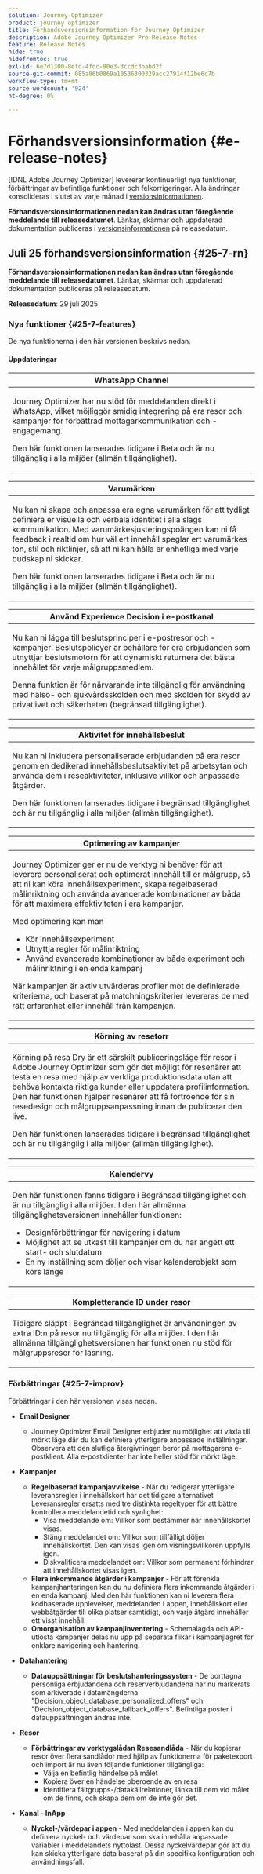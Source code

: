 ```yaml
---
solution: Journey Optimizer
product: journey optimizer
title: Förhandsversionsinformation för Journey Optimizer
description: Adobe Journey Optimizer Pre Release Notes
feature: Release Notes
hide: true
hidefromtoc: true
exl-id: 6e7d1300-8efd-4fdc-90e3-3ccdc3babd2f
source-git-commit: 085a86b0869a10536300329acc27914f12be6d7b
workflow-type: tm+mt
source-wordcount: '924'
ht-degree: 0%

---
```


# Förhandsversionsinformation {#e-release-notes}

[!DNL Adobe Journey Optimizer] levererar kontinuerligt nya funktioner, förbättringar av befintliga funktioner och felkorrigeringar. Alla ändringar konsolideras i slutet av varje månad i [versionsinformationen](release-notes.md).

**Förhandsversionsinformationen nedan kan ändras utan föregående meddelande till releasedatumet**. Länkar, skärmar och uppdaterad dokumentation publiceras i [versionsinformationen](release-notes.md) på releasedatum.


## Juli 25 förhandsversionsinformation {#25-7-rn}


**Förhandsversionsinformationen nedan kan ändras utan föregående meddelande till releasedatumet**. Länkar, skärmar och uppdaterad dokumentation publiceras på releasedatum.

**Releasedatum**: 29 juli 2025


### Nya funktioner {#25-7-features}

De nya funktionerna i den här versionen beskrivs nedan.

#### Uppdateringar


<table>
<thead>
<tr>
<th><strong>WhatsApp Channel</strong><br/></th>
</tr>
</thead>
<tbody>
<tr>
<td>
<p>Journey Optimizer har nu stöd för meddelanden direkt i WhatsApp, vilket möjliggör smidig integrering på era resor och kampanjer för förbättrad mottagarkommunikation och -engagemang.</p>
<p>Den här funktionen lanserades tidigare i Beta och är nu tillgänglig i alla miljöer (allmän tillgänglighet).</p>
<p><!--img src="assets/do-not-localize/FILE.gif"/>--></p>
<p><!--For more information, refer to the <a href="../FILE.md">detailed documentation</a>--></p>
</td>
</tr>
</tbody>
</table>

<table>
<thead>
<tr>
<th><strong>Varumärken</strong><br/></th>
</tr>
</thead>
<tbody>
<tr>
<td>
<p>Nu kan ni skapa och anpassa era egna varumärken för att tydligt definiera er visuella och verbala identitet i alla slags kommunikation. Med varumärkesjusteringspoängen kan ni få feedback i realtid om hur väl ert innehåll speglar ert varumärkes ton, stil och riktlinjer, så att ni kan hålla er enhetliga med varje budskap ni skickar.</p>
<p>Den här funktionen lanserades tidigare i Beta och är nu tillgänglig i alla miljöer (allmän tillgänglighet).</p>
<p><!--img src="assets/do-not-localize/FILE.gif"/>--></p>
<p><!--For more information, refer to the <a href="../FILE.md">detailed documentation</a>--></p>
</td>
</tr>
</tbody>
</table>

<table>
<thead>
<tr>
<th><strong>Använd Experience Decision i e-postkanal</strong><br/></th>
</tr>
</thead>
<tbody>
<tr>
<td>
<p>Nu kan ni lägga till beslutsprinciper i e-postresor och -kampanjer. Beslutspolicyer är behållare för era erbjudanden som utnyttjar beslutsmotorn för att dynamiskt returnera det bästa innehållet för varje målgruppsmedlem.</p>
<p>Denna funktion är för närvarande inte tillgänglig för användning med hälso- och sjukvårdsskölden och med skölden för skydd av privatlivet och säkerheten (begränsad tillgänglighet).</p>
<p><!--img src="assets/do-not-localize/FILE.gif"/>--></p>
<p><!--For more information, refer to the <a href="../FILE.md">detailed documentation</a>--></p>
</td>
</tr>
</tbody>
</table>

<table>
<thead>
<tr>
<th><strong>Aktivitet för innehållsbeslut</strong><br/></th>
</tr>
</thead>
<tbody>
<tr>
<td>
<p>Nu kan ni inkludera personaliserade erbjudanden på era resor genom en dedikerad innehållsbeslutsaktivitet på arbetsytan och använda dem i reseaktiviteter, inklusive villkor och anpassade åtgärder.</p>
<p>Den här funktionen lanserades tidigare i begränsad tillgänglighet och är nu tillgänglig i alla miljöer (allmän tillgänglighet).</p>
<p><!--img src="assets/do-not-localize/FILE.gif"/>--></p>
<p><!--For more information, refer to the <a href="../FILE.md">detailed documentation</a>--></p>
</td>
</tr>
</tbody>
</table>

<table>
<thead>
<tr>
<th><strong>Optimering av kampanjer</strong><br/></th>
</tr>
</thead>
<tbody>
<tr>
<td>
<p>Journey Optimizer ger er nu de verktyg ni behöver för att leverera personaliserat och optimerat innehåll till er målgrupp, så att ni kan köra innehållsexperiment, skapa regelbaserad målinriktning och använda avancerade kombinationer av båda för att maximera effektiviteten i era kampanjer.</p>
<p>Med optimering kan man</p>
<ul>
<li>Kör innehållsexperiment</li>
<li>Utnyttja regler för målinriktning</li>
<li>Använd avancerade kombinationer av både experiment och målinriktning i en enda kampanj</li></ul>
<P>När kampanjen är aktiv utvärderas profiler mot de definierade kriterierna, och baserat på matchningskriterier levereras de med rätt erfarenhet eller innehåll från kampanjen.</p>
<p><!--img src="assets/do-not-localize/FILE.gif"/>--></p>
<p><!--For more information, refer to the <a href="../FILE.md">detailed documentation</a>--></p>
</td>
</tr>
</tbody>
</table>

<table>
<thead>
<tr>
<th><strong>Körning av resetorr</strong><br/></th>
</tr>
</thead>
<tbody>
<tr>
<td>
<p>Körning på resa Dry är ett särskilt publiceringsläge för resor i Adobe Journey Optimizer som gör det möjligt för resenärer att testa en resa med hjälp av verkliga produktionsdata utan att behöva kontakta riktiga kunder eller uppdatera profilinformation. Den här funktionen hjälper resenärer att få förtroende för sin resedesign och målgruppsanpassning innan de publicerar den live.</p>
<p>Den här funktionen lanserades tidigare i begränsad tillgänglighet och är nu tillgänglig i alla miljöer (allmän tillgänglighet).</p>
<p><!--img src="assets/do-not-localize/FILE.gif"/>--></p>
<p><!--For more information, refer to the <a href="../FILE.md">detailed documentation</a>--></p>
</td>
</tr>
</tbody>
</table>

<table>
<thead>
<tr>
<th><strong>Kalendervy</strong><br/></th>
</tr>
</thead>
<tbody>
<tr>
<td>
<p>Den här funktionen fanns tidigare i Begränsad tillgänglighet och är nu tillgänglig i alla miljöer. I den här allmänna tillgänglighetsversionen innehåller funktionen:</p>
<ul>
<li>Designförbättringar för navigering i datum</li>
<li>Möjlighet att se utkast till kampanjer om du har angett ett start- och slutdatum</li>
<li>En ny inställning som döljer och visar kalenderobjekt som körs länge</li>
</ul>
<p><!--img src="assets/do-not-localize/FILE.gif"/>--></p>
<p><!--For more information, refer to the <a href="../FILE.md">detailed documentation</a>--></p>
</td>
</tr>
</tbody>
</table>

<table>
<thead>
<tr>
<th><strong>Kompletterande ID under resor</strong><br/></th>
</tr>
</thead>
<tbody>
<tr>
<td>
<p>Tidigare släppt i Begränsad tillgänglighet är användningen av extra ID:n på resor nu tillgänglig för alla miljöer. I den här allmänna tillgänglighetsversionen har funktionen nu stöd för målgruppsresor för läsning.</p>
<p><!--img src="assets/do-not-localize/FILE.gif"/>--></p>
<p><!--For more information, refer to the <a href="../FILE.md">detailed documentation</a>--></p>
</td>
</tr>
</tbody>
</table>


### Förbättringar {#25-7-improv}

Förbättringar i den här versionen visas nedan.

- **Email Designer**
   - Journey Optimizer Email Designer erbjuder nu möjlighet att växla till mörkt läge där du kan definiera ytterligare anpassade inställningar. Observera att den slutliga återgivningen beror på mottagarens e-postklient. Alla e-postklienter har inte heller stöd för mörkt läge.
  <!-- [Read more](../FILE.md) -->

- **Kampanjer**
   - **Regelbaserad kampanjavvikelse** - När du redigerar ytterligare leveransregler i innehållskort har det tidigare alternativet Leveransregler ersatts med tre distinkta regeltyper för att bättre kontrollera meddelandetid och synlighet:
      - Visa meddelande om: Villkor som bestämmer när innehållskortet visas.
      - Stäng meddelandet om: Villkor som tillfälligt döljer innehållskortet. Den kan visas igen om visningsvillkoren uppfylls igen.
      - Diskvalificera meddelandet om: Villkor som permanent förhindrar att innehållskortet visas igen.
  <!-- [Read more](../FILE.md) -->

   - **Flera inkommande åtgärder i kampanjer** - För att förenkla kampanjhanteringen kan du nu definiera flera inkommande åtgärder i en enda kampanj. Med den här funktionen kan ni leverera flera kodbaserade upplevelser, meddelanden i appen, innehållskort eller webbåtgärder till olika platser samtidigt, och varje åtgärd innehåller ett visst innehåll.
  <!-- [Read more](../FILE.md) -->

   - **Omorganisation av kampanjinventering** - Schemalagda och API-utlösta kampanjer delas nu upp på separata flikar i kampanjlagret för enklare navigering och hantering.
  <!-- [Read more](../FILE.md) -->

- **Datahantering**
   - **Datauppsättningar för beslutshanteringssystem** - De borttagna personliga erbjudandena och reserverbjudandena har nu markerats som arkiverade i datamängderna &quot;Decision_object_database_personalized_offers&quot; och &quot;Decision_object_database_fallback_offers&quot;. Befintliga poster i datauppsättningen ändras inte.
  <!-- [Read more](../FILE.md) -->

- **Resor**
   - **Förbättringar av verktygslådan Resesandlåda** - När du kopierar resor över flera sandlådor med hjälp av funktionerna för paketexport och import är nu även följande funktioner tillgängliga:
      - Välja en befintlig händelse på målet
      - Kopiera över en händelse oberoende av en resa
      - Identifiera fältgrupps-/datakällrelationer, länka till dem vid målet om de finns, och skapa dem om de inte gör det.
  <!-- [Read more](../FILE.md) -->

- **Kanal - InApp**
   - **Nyckel-/värdepar i appen** - Med meddelanden i appen kan du definiera nyckel- och värdepar som ska innehålla anpassade variabler i meddelandets nyttolast. Dessa nyckelvärdepar gör att du kan skicka ytterligare data baserat på din specifika konfiguration och användningsfall.
  <!-- [Read more](../FILE.md) -->